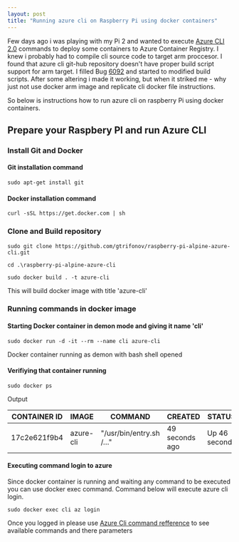 ```yaml
---
layout: post
title: "Running azure cli on Raspberry Pi using docker containers"
---
```


Few days ago i was playing with my Pi 2 and wanted to execute [Azure CLI 2.0](https://github.com/Azure/azure-cli) commands to deploy some containers to Azure Container Registry. I knew i probably had to compile cli source code to target arm proccesor. 
I found that azure cli git-hub repository doesn't have proper build script support for arm target. I filled Bug [6092](https://github.com/Azure/azure-cli/issues/6092) and started to modified build scripts. After some altering i made it working, but when it striked me  - why just not use docker arm image and replicate cli docker file instructions.

So below is instructions how to run azure cli on raspberry Pi using docker containers.

## Prepare your Raspbery PI and run Azure CLI

### Install Git and Docker

#### Git installation command

`sudo apt-get install git` 

#### Docker installation command

`curl -sSL https://get.docker.com | sh`

### Clone and Build repository

`sudo git clone https://github.com/gtrifonov/raspberry-pi-alpine-azure-cli.git`

`cd .\raspberry-pi-alpine-azure-cli`

`sudo docker build . -t azure-cli`

This will build docker image with title 'azure-cli'

### Running commands in docker image

#### Starting Docker container in demon mode and giving it name 'cli'

`sudo docker run -d -it --rm --name cli azure-cli`

Docker container running as demon with bash shell opened

#### Verifiying that container running

`sudo docker ps`

Output 

| CONTAINER ID  |  IMAGE    | COMMAND                |  CREATED         |    STATUS         | PORTS  |  NAMES  |
| ------------- |---------- |----------------------- |----------------- | ----------------- | ------ | ------- |
| 17c2e621f9b4  | azure-cli | "/usr/bin/entry.sh /…" |  49 seconds ago  |    Up 46 seconds  |        |  cli    |


#### Executing command login to azure

Since docker container is running and waiting any command to be executed you can use docker exec command.
Command below will execute azure cli login.

`sudo docker exec cli az login`

Once you logged in please use [Azure Cli command refference](https://docs.microsoft.com/en-us/cli/azure/reference-index?view=azure-cli-latest) to see available commands and there parameters